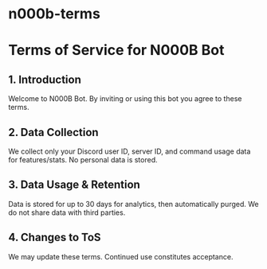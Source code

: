 # n000b-terms
# Terms of Service for N000B Bot

## 1. Introduction  
Welcome to N000B Bot. By inviting or using this bot you agree to these terms.

## 2. Data Collection  
We collect only your Discord user ID, server ID, and command usage data for features/stats. No personal data is stored.

## 3. Data Usage & Retention  
Data is stored for up to 30 days for analytics, then automatically purged. We do not share data with third parties.

## 4. Changes to ToS  
We may update these terms. Continued use constitutes acceptance.
